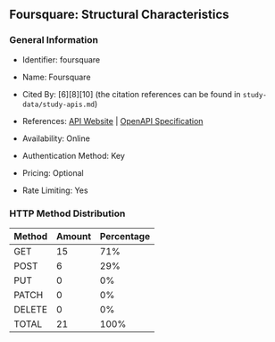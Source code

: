 ## Foursquare: Structural Characteristics

### General Information

- Identifier: foursquare

- Name: Foursquare

- Cited By: [6][8][10] (the citation references can be found in `study-data/study-apis.md`)

- References: [API Website](https://docs.foursquare.com/developer) | [OpenAPI Specification](https://www.postman.com/foursquare-places-api/foursquare-s-public-workspace/collection/qjus7hq/foursquare-places-api)

- Availability: Online

- Authentication Method: Key

- Pricing: Optional

- Rate Limiting: Yes

### HTTP Method Distribution

| Method | Amount | Percentage |
|--------|--------|------------|
| GET | 15 | 71% |
| POST | 6 | 29% |
| PUT | 0 | 0% |
| PATCH | 0 | 0% |
| DELETE | 0 | 0% |
| TOTAL | 21 | 100% |
